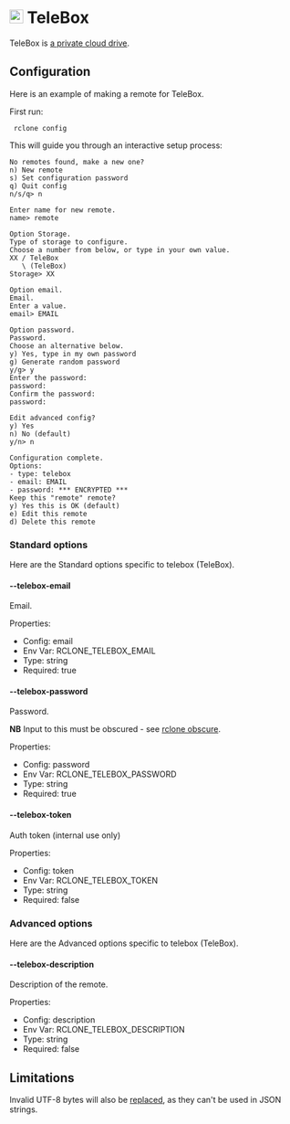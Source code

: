 
# <img src="https://www.telebox.online/TeleBox/icon.png" width="24" height="24" /> TeleBox

TeleBox is [a private cloud drive](https://www.telebox.online/).

## Configuration

Here is an example of making a remote for TeleBox.

First run:

     rclone config

This will guide you through an interactive setup process:

```
No remotes found, make a new one?
n) New remote
s) Set configuration password
q) Quit config
n/s/q> n

Enter name for new remote.
name> remote

Option Storage.
Type of storage to configure.
Choose a number from below, or type in your own value.
XX / TeleBox
   \ (TeleBox)
Storage> XX

Option email.
Email.
Enter a value.
email> EMAIL

Option password.
Password.
Choose an alternative below.
y) Yes, type in my own password
g) Generate random password
y/g> y
Enter the password:
password:
Confirm the password:
password:

Edit advanced config?
y) Yes
n) No (default)
y/n> n

Configuration complete.
Options:
- type: telebox
- email: EMAIL
- password: *** ENCRYPTED ***
Keep this "remote" remote?
y) Yes this is OK (default)
e) Edit this remote
d) Delete this remote

```

[//]: <> (Autogenerated options start. Edit fs.RegInfo in backend/telebox/telebox.go then run `rclone help backend telebox`)
### Standard options

Here are the Standard options specific to telebox (TeleBox).

#### --telebox-email

Email.

Properties:

- Config:      email
- Env Var:     RCLONE_TELEBOX_EMAIL
- Type:        string
- Required:    true

#### --telebox-password

Password.

**NB** Input to this must be obscured - see [rclone obscure](/commands/rclone_obscure/).

Properties:

- Config:      password
- Env Var:     RCLONE_TELEBOX_PASSWORD
- Type:        string
- Required:    true

#### --telebox-token

Auth token (internal use only)

Properties:

- Config:      token
- Env Var:     RCLONE_TELEBOX_TOKEN
- Type:        string
- Required:    false

### Advanced options

Here are the Advanced options specific to telebox (TeleBox).

#### --telebox-description

Description of the remote.

Properties:

- Config:      description
- Env Var:     RCLONE_TELEBOX_DESCRIPTION
- Type:        string
- Required:    false

[//]: <> (Autogenerated options stop)

## Limitations

Invalid UTF-8 bytes will also be [replaced](https://rclone.org/overview/#invalid-utf8),
as they can't be used in JSON strings.
